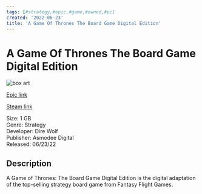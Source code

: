 ```yaml
---
tags: [#strategy,#epic,#game,#owned,#pc]
created: '2022-06-23'
title: 'A Game Of Thrones The Board Game Digital Edition'
---
```

# A Game Of Thrones The Board Game Digital Edition

![box art](https://cdn1.epicgames.com/spt-assets/61c1413e3db0423f9ddd4a5edbee717e/a-game-of-thrones-a-game-of-thrones--a-feast-for-crows-offer-aku90.jpg?h=480&amp;resize=1&amp;w=854,https://cdn1.epicgames.com/spt-assets/61c1413e3db0423f9ddd4a5edbee717e/a-game-of-thrones-a-game-of-thrones--a-dance-with-dragons-offer-zm7ki.jpg?h=480&amp;resize=1&amp;w=854)

[Epic link](https://store.epicgames.com/en-US/p/a-game-of-thrones-5858a3)

[Steam link](https://store.steampowered.com/search/?term=A%20Game%20Of%20Thrones:%20The%20Board%20Game%20Digital%20Edition)

Size: 1 GB  
Genre: Strategy  
Developer: Dire Wolf  
Publisher: Asmodee Digital  
Released: 06/23/22  

## Description

A Game of Thrones: The Board Game Digital Edition is the digital adaptation of the top-selling strategy board game from Fantasy Flight Games.
